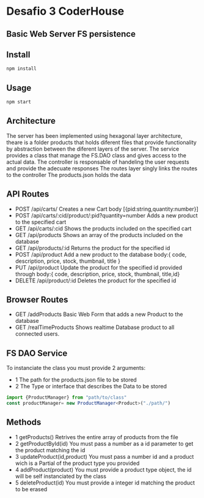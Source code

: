 # Desafio 3 CoderHouse

## Basic Web Server FS persistence

## Install
```bash
npm install
```
## Usage

```bash
npm start
```
## Architecture

The server has been implemented using hexagonal layer architecture, theare is a folder products that holds diferent files that provide functionality by abstraction between the diferent layers of the server. 
The service provides a class that manage the FS.DAO class and gives access to the actual data. 
The controller is responsable of handeling the user requests and provide the adecuate responses 
The routes layer singly links the routes to the controller 
The products.json holds the data

## API Routes
* POST /api/carts/ Creates a new Cart body [{pid:string,quantity:number}]
* POST /api/carts/:cid/product/:pid?quantity=number Adds a new product to the specified cart 
* GET /api/carts/:cid Shows the products included on the specified cart
* GET /api/products Shows an array of the products included on the database
* GET /api/products/:id Returns the product for the specified id
* POST /api/product Add a new product to the database body:{ code, description, price, stock, thumbnail, title }
* PUT /api/product Update the product for the specified id provided through body:{ code, description, price, stock, thumbnail, title,id}
* DELETE /api/product/:id Deletes the product for the specified id

## Browser Routes
* GET /addProducts Basic Web Form that adds a new Product to the database
* GET /realTimeProducts Shows realtime Database product to all connected users. 
  
## FS DAO Service

To instanciate the class you must provide 2 arguments:
- 1 The path for the products.json file to be stored
- 2 The Type or interface that describes the Data to be stored

```typescript
import {ProductManager} from "path/to/class"
const productManager= new ProductManager<Product>("./path/")
```

## Methods
- 1 getProducts() Retrives the entire array of products from the file 
- 2 getProductById(id) You must pass a number as a id parameter to get the product matching the id 
- 3 updateProduct(id,product) You must pass a number id and a product wich is a Partial of the product type you provided
- 4 addProduct(product) You must provide a product type object, the id will be self instanciated by the class
- 5 deleteProduct(id) You must provide a integer id matching the product to be erased

